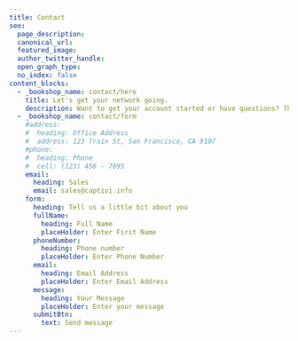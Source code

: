 ```yaml
---
title: Contact
seo:
  page_description: 
  canonical_url: 
  featured_image: 
  author_twitter_handle: 
  open_graph_type:
  no_index: false
content_blocks:
  - _bookshop_name: contact/hero
    title: Let's get your network going.
    description: Want to get your account started or have questions? This is the best place to start!
  - _bookshop_name: contact/form
    #address:
    #  heading: Office Address
    #  address: 123 Train St, San Francisco, CA 9107
    #phone:
    #  heading: Phone
    #  cell: (123) 456 - 7895
    email:
      heading: Sales
      email: sales@captivi.info
    form:
      heading: Tell us a little bit about you
      fullName:
        heading: Full Name
        placeHolder: Enter First Name
      phoneNumber:
        heading: Phone number
        placeHolder: Enter Phone Number
      email:
        heading: Email Address
        placeHolder: Enter Email Address
      message:
        heading: Your Message
        placeHolder: Enter your message
      submitBtn:
        text: Send message
---
```

